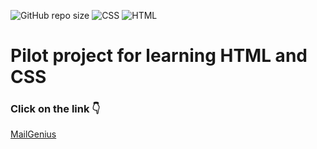 ![GitHub repo size](https://img.shields.io/github/repo-size/Alex2218/Landing-mail?color=%2300b300)
![CSS](https://img.shields.io/badge/CSS-Yes-%234B0082.svg)
![HTML](https://img.shields.io/badge/HTML-Yes-yellow.svg)

# Pilot project for learning HTML and CSS

### Click on the link :point_down:
[MailGenius](https://mail-site.netlify.app/)
